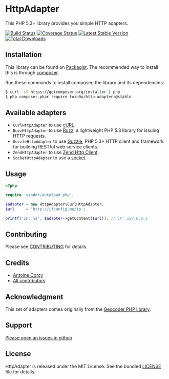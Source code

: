HttpAdapter
===========

This PHP 5.3+ library provides you simple HTTP adapters.

[![Build Status](https://secure.travis-ci.org/toin0u/HttpAdapter.png)](http://travis-ci.org/toin0u/HttpAdapter)
[![Coverage Status](https://coveralls.io/repos/toin0u/HttpAdapter/badge.png?branch=master)](https://coveralls.io/r/toin0u/HttpAdapter)
[![Latest Stable Version](https://poser.pugx.org/toin0u/http-adapter/v/stable.png)](https://packagist.org/packages/toin0u/http-adapter)
[![Total Downloads](https://poser.pugx.org/toin0u/http-adapter/downloads.png)](https://packagist.org/packages/toin0u/http-adapter)


Installation
------------

This library can be found on [Packagist](https://packagist.org/packages/toin0u/http-adapter).
The recommended way to install this is through [composer](http://getcomposer.org).

Run these commands to install composer, the library and its dependencies:

```bash
$ curl -sS https://getcomposer.org/installer | php
$ php composer.phar require toin0u/http-adapter:@stable
```

Available adapters
------------------

* `CurlHttpAdapter` to use [cURL](http://php.net/manual/book.curl.php).
* `BuzzHttpAdapter` to use [Buzz](https://github.com/kriswallsmith/Buzz), a lightweight PHP 5.3 library for
issuing HTTP requests.
* `GuzzleHttpAdapter` to use [Guzzle](https://github.com/guzzle/guzzle), PHP 5.3+ HTTP client and framework
for building RESTful web service clients.
* `ZendHttpAdapter` to use [Zend Http Client](http://framework.zend.com/manual/2.0/en/modules/zend.http.client.html).
* `SocketHttpAdapter` to use a [socket](http://www.php.net/manual/function.fsockopen.php).


Usage
-----

```php
<?php

require 'vendor/autoload.php';

$adapter = new HttpAdapter\CurlHttpAdapter;
$url     = 'http://ifconfig.me/ip';

printf('IP: %s', $adapter->getContent($url)); // IP: 127.0.0.1

```


Contributing
------------

Please see [CONTRIBUTING](https://github.com/toin0u/HttpAdapter/blob/master/CONTRIBUTING.md) for details.


Credits
-------

* [Antoine Corcy](https://twitter.com/toin0u)
* [All contributors](https://github.com/toin0u/HttpAdapter/contributors)


Acknowledgment
--------------

This set of adapters comes originally from the [Geocoder PHP library](http://geocoder-php.org/).


Support
-------

[Please open an issues in github](https://github.com/toin0u/HttpAdapter/issues)


License
-------

HttpAdapter is released under the MIT License. See the bundled
[LICENSE](https://github.com/toin0u/HttpAdapter/blob/master/LICENSE) file for details.
